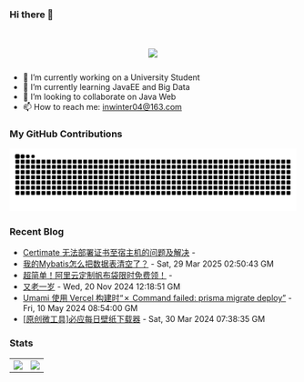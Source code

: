 ### Hi there 👋

<!--
**inwinter04/inwinter04** is a ✨ _special_ ✨ repository because its `README.md` (this file) appears on your GitHub profile.

Here are some ideas to get you started:

- 🔭 I’m currently working on ...
- 🌱 I’m currently learning ...
- 👯 I’m looking to collaborate on ...
- 🤔 I’m looking for help with ...
- 💬 Ask me about ...
- 📫 How to reach me: ...
- 😄 Pronouns: ...
- ⚡ Fun fact: ...
-->
<h1 align="center"> <a href="https://www.iamdt.cn"> <img src="https://readme-typing-svg.demolab.com?font=Fira+Code&size=27&pause=500&center=true&width=435&separator=%3C&lines=console.log(%22Hello+World!%22);%3C%E8%A6%81%E4%BC%98%E7%A7%80%E5%95%8A%EF%BC%8C%E4%B8%8D%E7%84%B6%E6%80%8E%E4%B9%88%E9%81%87%E8%A7%81%E4%BC%98%E7%A7%80%E7%9A%84%E4%BA%BA%EF%BC%81"> </a> </h1>

- 🔭 I’m currently working on a University Student
- 🌱 I’m currently learning JavaEE and Big Data
- 👯 I’m looking to collaborate on Java Web
- 📫 How to reach me: inwinter04@163.com

### My GitHub Contributions

<picture>
  <source media="(prefers-color-scheme: dark)" srcset="github-snake-dark.svg" />
  <source media="(prefers-color-scheme: light)" srcset="github-snake.svg" />
  <img alt="github-snake" src="github-snake.svg" />
</picture>

### Recent Blog
<!-- START_SECTION:blog -->
* <a href='https://www.iamdt.cn/archives/1752130118549' target='_blank'>Certimate 无法部署证书至宿主机的问题及解决</a> - 
* <a href='https://www.iamdt.cn/archives/1743215121234' target='_blank'>我的Mybatis怎么把数据表清空了？</a> - Sat, 29 Mar 2025 02:50:43 GM
* <a href='https://www.iamdt.cn/archives/1737036327429' target='_blank'>超简单！阿里云定制帆布袋限时免费领！</a> - 
* <a href='https://www.iamdt.cn/archives/74274a25-0e33-4178-8016-4b17473dfc2c' target='_blank'>又老一岁</a> - Wed, 20 Nov 2024 12:18:51 GM
* <a href='https://www.iamdt.cn/archives/1715331016258' target='_blank'>Umami 使用 Vercel 构建时“✗ Command failed: prisma migrate deploy”</a> - Fri, 10 May 2024 08:54:00 GM
* <a href='https://www.iamdt.cn/archives/1711780461050' target='_blank'>[原创微工具]必应每日壁纸下载器</a> - Sat, 30 Mar 2024 07:38:35 GM
<!-- END_SECTION:blog -->

### Stats

<table>
  <tr>
    <td>
      <img align="center" src="https://github-readme-stats.vercel.app/api?username=inwinter04&count_private=true&show_icons=true&hide_border=true" />
    </td>
    <td>
      <img align="center" src="https://github-readme-stats.vercel.app/api/top-langs/?username=inwinter04&count_private=true&hide=hack&layout=compact&hide_border=true" />
    </td>   
  </tr>
</table>
